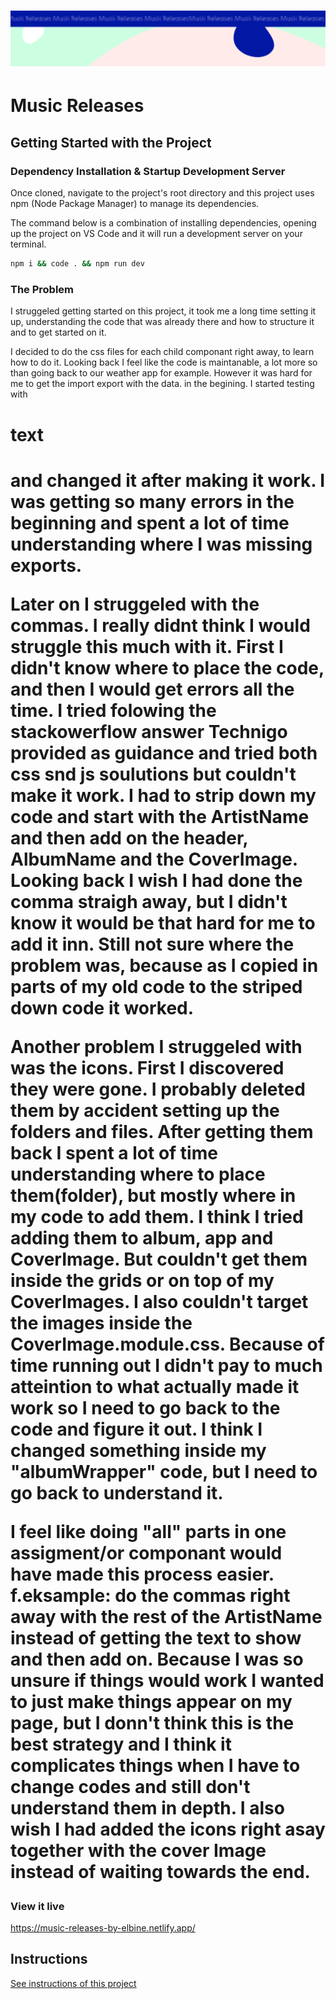 <h1 align="center">
  <a href="">
    <img src="/src/assets/music-releases.svg" alt="Project Banner Image">
  </a>
</h1>

# Music Releases



## Getting Started with the Project

### Dependency Installation & Startup Development Server

Once cloned, navigate to the project's root directory and this project uses npm (Node Package Manager) to manage its dependencies.

The command below is a combination of installing dependencies, opening up the project on VS Code and it will run a development server on your terminal.

```bash
npm i && code . && npm run dev
```

### The Problem

I struggeled getting started on this project, it took me a long time setting it up, understanding the code that was already there and how to structure it and to get started on it. 

I decided to do the css files for each child componant right away, to learn how to do it. Looking back I feel like the code is maintanable, a lot more so than going back to our weather app for example. However it was hard for me to get the import export with the data. in the begining. I started testing with <h1>text<h1> and changed it after making it work. I was getting so many errors in the beginning and spent a lot of time understanding where I was missing exports. 

Later on I struggeled with the commas. I really didnt think I would struggle this much with it. First I didn't know where to place the code, and then I would get errors all the time. I tried folowing the stackowerflow answer Technigo provided as guidance and tried both css snd js soulutions but couldn't make it work. I had to strip down my code and start with the ArtistName and then add on the header, AlbumName and the CoverImage. Looking back I wish I had done the comma straigh away, but I didn't know it would be that hard for me to add it inn. Still not sure where the problem was, because as I copied in parts of my old code to the striped down code it worked. 

Another problem I struggeled with was the icons. First I discovered they were gone. I probably deleted them by accident setting up the folders and files. After getting them back I spent a lot of time understanding where to place them(folder), but mostly where in my code to add them. I think I tried adding them to album, app and CoverImage. But couldn't get them inside the grids or on top of my CoverImages. I also couldn't target the images inside the CoverImage.module.css. Because of time running out I didn't pay to much atteintion to what actually made it work so I need to go back to the code and figure it out. I think I changed something inside my "albumWrapper" code, but I need to go back to understand it.

I feel like doing "all" parts in one assigment/or componant would have made this process easier. f.eksample: do the commas right away with the rest of the ArtistName instead of getting the text to show and then add on. Because I was so unsure if things would work I wanted to just make things appear on my page, but I donn't think this is the best strategy and I think it complicates things when I have to change codes and still don't understand them in depth. I also wish I had added the icons right asay together with the cover Image instead of waiting towards the end. 



### View it live

https://music-releases-by-elbine.netlify.app/ 

## Instructions

<a href="instructions.md">
   See instructions of this project
  </a>
